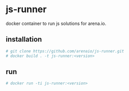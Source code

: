 # js-runner

docker container to run js solutions for arena.io.


## installation

```bash
# git clone https://github.com/arenaio/js-runner.git
# docker build . -t js-runner:<version>
```

## run

```bash
# docker run -ti js-runner:<version>
```
